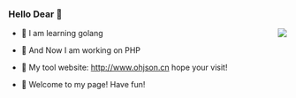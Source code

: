 ### Hello Dear 👋
<img align="right" src="https://github-readme-stats.vercel.app/api?username=Lysice&show_icons=true&icon_color=CE1D2D&text_color=718096&bg_color=00000000&hide_title=true&hide_border=true" />

- :orange_book: I am learning golang

- :hammer: And Now I am working on PHP

- :ram: My tool website: http://www.ohjson.cn hope your visit!

- :meat_on_bone: Welcome to my page! Have fun!
